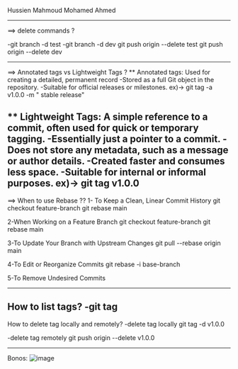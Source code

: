 
Hussien Mahmoud Mohamed Ahmed

-----------------------------------------
==> delete commands ?

-git branch -d test 
-git branch -d dev
git push origin --delete  test
git push origin --delete  dev

------------------------------------------------
==> Annotated tags vs Lightweight Tags ?
** Annotated tags: 
Used for creating a detailed, permanent record
-Stored as a full Git object in the repository.
-Suitable for official releases or milestones.
ex)->  git tag -a v1.0.0 -m " stable release"

**  Lightweight Tags:
A simple reference to a commit, often used for quick or temporary tagging.
-Essentially just a pointer to a commit.
-Does not store any metadata, such as a message or author details.
-Created faster and consumes less space.
-Suitable for internal or informal purposes.
ex)-> git tag v1.0.0
------------------------------------------------------------------------------
==> When to use Rebase ??
1- To Keep a Clean, Linear Commit History
git checkout feature-branch
git rebase main

2-When Working on a Feature Branch
git checkout feature-branch
git rebase main

3-To Update Your Branch with Upstream Changes
git pull --rebase origin main

4-To Edit or Reorganize Commits
git rebase -i base-branch

5-To Remove Undesired Commits

----------------------------------------------------
How to list tags?
-git tag
------------------------------------------------------
How to delete tag locally and remotely?
-delete tag locally
git tag -d v1.0.0

-delete tag remotely
git push origin --delete v1.0.0

-------------------------------------------------
Bonos:
![image](https://img.freepik.com/free-photo/flatlay-outfit-travel_53876-138233.jpg?uid=R71403269&ga=GA1.1.1887001370.1728162276&semt=ais_hybrid)
